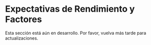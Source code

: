 # Expectativas de Rendimiento y Factores

Esta sección está aún en desarrollo. Por favor, vuelva más tarde para actualizaciones.